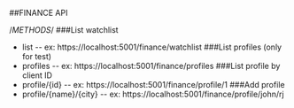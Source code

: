 ##FINANCE API

/*METHODS*/
###List watchlist
- list
-- ex: https://localhost:5001/finance/watchlist
###List profiles (only for test)
- profiles
-- ex: https://localhost:5001/finance/profiles
###List profile by client ID
- profile/{id}
-- ex: https://localhost:5001/finance/profile/1
###Add profile
- profile/{name}/{city}
-- ex: https://localhost:5001/finance/profile/john/rj